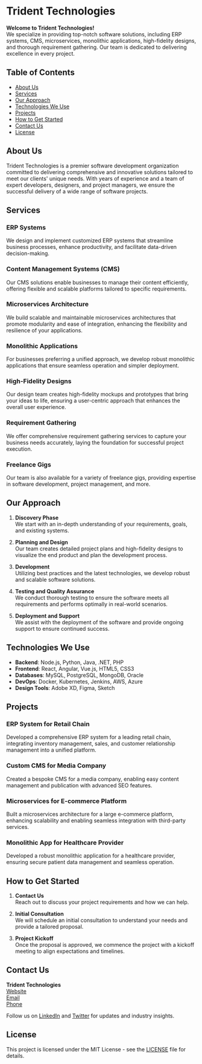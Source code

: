 # Trident Technologies

**Welcome to Trident Technologies!**  
We specialize in providing top-notch software solutions, including ERP systems, CMS, microservices, monolithic applications, high-fidelity designs, and thorough requirement gathering. Our team is dedicated to delivering excellence in every project.

## Table of Contents

- [About Us](#about-us)
- [Services](#services)
- [Our Approach](#our-approach)
- [Technologies We Use](#technologies-we-use)
- [Projects](#projects)
- [How to Get Started](#how-to-get-started)
- [Contact Us](#contact-us)
- [License](#license)

## About Us

Trident Technologies is a premier software development organization committed to delivering comprehensive and innovative solutions tailored to meet our clients' unique needs. With years of experience and a team of expert developers, designers, and project managers, we ensure the successful delivery of a wide range of software projects.

## Services

### ERP Systems
We design and implement customized ERP systems that streamline business processes, enhance productivity, and facilitate data-driven decision-making.

### Content Management Systems (CMS)
Our CMS solutions enable businesses to manage their content efficiently, offering flexible and scalable platforms tailored to specific requirements.

### Microservices Architecture
We build scalable and maintainable microservices architectures that promote modularity and ease of integration, enhancing the flexibility and resilience of your applications.

### Monolithic Applications
For businesses preferring a unified approach, we develop robust monolithic applications that ensure seamless operation and simpler deployment.

### High-Fidelity Designs
Our design team creates high-fidelity mockups and prototypes that bring your ideas to life, ensuring a user-centric approach that enhances the overall user experience.

### Requirement Gathering
We offer comprehensive requirement gathering services to capture your business needs accurately, laying the foundation for successful project execution.

### Freelance Gigs
Our team is also available for a variety of freelance gigs, providing expertise in software development, project management, and more.

## Our Approach

1. **Discovery Phase**  
   We start with an in-depth understanding of your requirements, goals, and existing systems.

2. **Planning and Design**  
   Our team creates detailed project plans and high-fidelity designs to visualize the end product and plan the development process.

3. **Development**  
   Utilizing best practices and the latest technologies, we develop robust and scalable software solutions.

4. **Testing and Quality Assurance**  
   We conduct thorough testing to ensure the software meets all requirements and performs optimally in real-world scenarios.

5. **Deployment and Support**  
   We assist with the deployment of the software and provide ongoing support to ensure continued success.

## Technologies We Use

- **Backend**: Node.js, Python, Java, .NET, PHP
- **Frontend**: React, Angular, Vue.js, HTML5, CSS3
- **Databases**: MySQL, PostgreSQL, MongoDB, Oracle
- **DevOps**: Docker, Kubernetes, Jenkins, AWS, Azure
- **Design Tools**: Adobe XD, Figma, Sketch

## Projects

### ERP System for Retail Chain
Developed a comprehensive ERP system for a leading retail chain, integrating inventory management, sales, and customer relationship management into a unified platform.

### Custom CMS for Media Company
Created a bespoke CMS for a media company, enabling easy content management and publication with advanced SEO features.

### Microservices for E-commerce Platform
Built a microservices architecture for a large e-commerce platform, enhancing scalability and enabling seamless integration with third-party services.

### Monolithic App for Healthcare Provider
Developed a robust monolithic application for a healthcare provider, ensuring secure patient data management and seamless operation.

## How to Get Started

1. **Contact Us**  
   Reach out to discuss your project requirements and how we can help.

2. **Initial Consultation**  
   We will schedule an initial consultation to understand your needs and provide a tailored proposal.

3. **Project Kickoff**  
   Once the proposal is approved, we commence the project with a kickoff meeting to align expectations and timelines.

## Contact Us

**Trident Technologies**  
[Website](https://www.tridenttech.com)  
[Email](mailto:contact@tridenttech.com)  
[Phone](+123-456-7890)

Follow us on [LinkedIn](https://www.linkedin.com/company/tridenttech) and [Twitter](https://twitter.com/tridenttech) for updates and industry insights.

## License

This project is licensed under the MIT License - see the [LICENSE](LICENSE) file for details.
